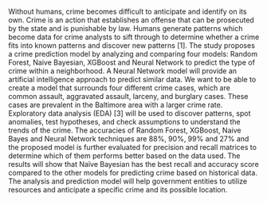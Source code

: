 Without humans, crime becomes difficult to anticipate and identify on its own. Crime is an action that establishes an offense that can be prosecuted by the state and is punishable by law. Humans generate patterns which become data for crime analysts to sift through to determine whether a crime fits into known patterns and discover new patterns [1]. The study proposes a crime prediction model by analyzing and comparing four models: Random Forest, Naive Bayesian, XGBoost and Neural Network to predict the type of crime within a neighborhood. A Neural Network model will provide an artificial intelligence approach to predict similar data. We want to be able to create a model that surrounds four different crime cases, which are common assault, aggravated assault, larceny, and burglary cases. These cases are prevalent in the Baltimore area with a larger crime rate. Exploratory data analysis (EDA) [3] will be used to discover patterns, spot anomalies, test hypotheses, and check assumptions to understand the trends of the crime. The accuracies of Random Forest, XGBoost, Naive Bayes and Neural Network techniques are 88%, 90%, 99% and 27% and the proposed model is further evaluated for precision and recall matrices to determine which of them performs better based on the data used. The results will show that Naïve Bayesian has the best recall and accuracy score compared to the other models for predicting crime based on historical data. The analysis and prediction model will help government entities to utilize resources and anticipate a specific crime and its possible location.

